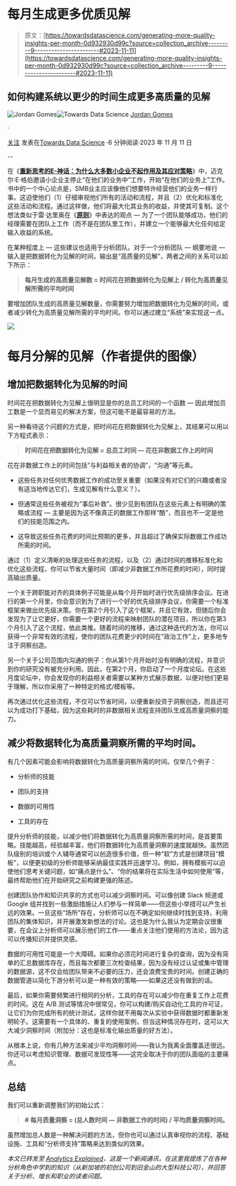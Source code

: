 # 每月生成更多优质见解

> 原文：[https://towardsdatascience.com/generating-more-quality-insights-per-month-0d932930d99c?source=collection_archive---------9-----------------------#2023-11-11](https://towardsdatascience.com/generating-more-quality-insights-per-month-0d932930d99c?source=collection_archive---------9-----------------------#2023-11-11)

## 如何构建系统以更少的时间生成更多高质量的见解

[](https://medium.com/@jordangom?source=post_page-----0d932930d99c--------------------------------)![Jordan Gomes](../Images/d08bb9fd8b084687599a67a2221ec68c.png)[](https://towardsdatascience.com/?source=post_page-----0d932930d99c--------------------------------)![Towards Data Science](../Images/a6ff2676ffcc0c7aad8aaf1d79379785.png) [Jordan Gomes](https://medium.com/@jordangom?source=post_page-----0d932930d99c--------------------------------)

·

[关注](https://medium.com/m/signin?actionUrl=https%3A%2F%2Fmedium.com%2F_%2Fsubscribe%2Fuser%2Fbd72dcfe2a5a&operation=register&redirect=https%3A%2F%2Ftowardsdatascience.com%2Fgenerating-more-quality-insights-per-month-0d932930d99c&user=Jordan+Gomes&userId=bd72dcfe2a5a&source=post_page-bd72dcfe2a5a----0d932930d99c---------------------post_header-----------) 发表在[Towards Data Science](https://towardsdatascience.com/?source=post_page-----0d932930d99c--------------------------------) ·6 分钟阅读·2023 年 11 月 11 日[](https://medium.com/m/signin?actionUrl=https%3A%2F%2Fmedium.com%2F_%2Fvote%2Ftowards-data-science%2F0d932930d99c&operation=register&redirect=https%3A%2F%2Ftowardsdatascience.com%2Fgenerating-more-quality-insights-per-month-0d932930d99c&user=Jordan+Gomes&userId=bd72dcfe2a5a&source=-----0d932930d99c---------------------clap_footer-----------)

--

[](https://medium.com/m/signin?actionUrl=https%3A%2F%2Fmedium.com%2F_%2Fbookmark%2Fp%2F0d932930d99c&operation=register&redirect=https%3A%2F%2Ftowardsdatascience.com%2Fgenerating-more-quality-insights-per-month-0d932930d99c&source=-----0d932930d99c---------------------bookmark_footer-----------)

在《[**重新思考的E-神话：为什么大多数小企业不起作用及其应对策略**](https://www.amazon.com/Myth-Revisited-Small-Businesses-About/dp/0887307280)》中，迈克尔·E·格伯邀请小企业主停止“在他们的业务中”工作，开始“在他们的业务上”工作。书中的一个中心论点是，SMB业主应该像他们想要特许经营他们的业务一样行事。这迫使他们（1）仔细审视他们所有的活动和流程，并且（2）优化和标准化这些活动和流程。通过这样做，他们将最大化其业务的收益，并使其可复制。这个想法类似于雷·达里奥在《[**原则**](https://www.amazon.com/Principles-Ray-Dalio-audiobook/dp/B074B2CZJG/ref=sr_1_1?crid=B5W2ZRYM6O1Z&keywords=principles+by+ray+dalio&qid=1698990013&s=books&sprefix=Principles%2Cstripbooks%2C162&sr=1-1)》中表达的观点 — 为了一个团队能够成功，他们的经理需要在团队上工作（而不是在团队里工作），并建立一个能够最大化任何给定输入收益的系统。

在某种程度上 — 这些建议也适用于分析团队。对于一个分析团队 — 纲要地说 — 输入是把数据转化为见解的时间，输出是“高质量的见解”，两者之间的关系可以如下所示：

> **每月生成的高质量见解数 = 时间花在把数据转化为见解上 / 转化为高质量见解所需的平均时间**

要增加团队生成的高质量见解数量，你需要努力增加把数据转化为见解的时间，或者减少转化为高质量见解所需的平均时间。你可以通过建立“系统”来实现这一点。

![](../Images/88e9408d58306130b2e64e97371fb6c8.png)

# 每月分解的见解（作者提供的图像）

## 增加把数据转化为见解的时间

时间花在把数据转化为见解上很明显是你的总员工时间的一个函数 — 因此增加员工数是一个显而易见的解决方案，但这可能不是最容易的方法。

另一种看待这个问题的方式是，把时间花在把数据转化为见解上，其结果可以用以下方程式表示：

> **时间花在把数据转化为见解 = 总员工时间 — 花在非数据工作上的时间**

花在非数据工作上的时间包括“与利益相关者的协调”，“沟通”等元素。

+   这些任务对任何优秀数据工作的成功至关重要（如果没有对它们的兴趣或者没有适当地传达它们，生成见解有什么意义？）。

+   但通常这些任务被视为“事后补救”。很少见到有团队在这些元素上有明确的策略或流程 — 主要是因为这不像真正的数据工作那样“酷”，而且也不一定是他们的技能范围之内。

+   这导致这些任务花费的时间比预期的更多，并且超过了确保实际数据工作成功所需的时间。

通过（1）定义清晰的处理这些任务的流程，以及（2）通过时间的推移标准化和优化这些流程，你可以节省大量时间（即减少非数据工作所花费的时间），同时提高输出质量。

一个关于跨职能对齐的具体例子可能是从每个月开始时进行优先级排序会议。在进行的第一个月里，你会意识到为了进行一个好的优先级排序会议，你需要一个标准框架来做出优先级决策。你在第2个月引入了这个框架，并且它有效，但随后你会发现为了让它更好，你需要一个更好的流程来映射团队的潜在项目，所以你在第3个月引入了这个流程，依此类推。随着时间的推移，通过这种迭代的方法，你可以获得一个非常有效的流程，使你的团队花费更少的时间在“政治工作”上，更多地专注于洞察创造。

另一个关于公司范围内沟通的例子：你从第1个月开始时没有明确的流程，并意识到你的研究没有被充分利用。因此，在第2个月，你启动了一个月度论坛。在这些月度论坛中，你会发现你的利益相关者需要以某种方式展示数据，以便对他们更易于理解，所以你采用了一种特定的格式/模板等。

再次通过优化这些流程，不仅可以节省时间，以便重新投资于洞察创造，而且还可以为成功打下基础，因为这些耗时的非数据相关流程支持团队生成高质量洞察的能力。

## 减少将数据转化为高质量洞察所需的平均时间。

有几个因素可能会影响将数据转化为高质量洞察所需的时间。仅举几个例子：

+   分析师的技能

+   团队的支持

+   数据的可用性

+   工具的存在

提升分析师的技能，以减少他们将数据转化为高质量洞察所需的时间，是首要策略。技能越高，经验越丰富，他们将数据转化为高质量洞察的速度就越快。虽然团队级别的培训或个人辅导通常可以创造很多价值，但一种“软”方式是创建项目“模板”，以便更初级的分析师能够采纳最佳实践并迅速学习。例如，拥有模板可以迫使他们思考关键问题，如“痛点是什么”、“你的结果将在实际生活中如何使用”等，最终帮助他们在开始研究之前构建更强的陈述。

创建团队协作和知识共享的方式也可以减少洞察时间。可以像创建 Slack 频道或 Google 组并找到一些激励措施让人们参与一样简单——但这些小举措可以产生长远的效果。一旦这些“场所”存在，分析师可以在不确定如何继续时找到支持，利用团队的集体知识，并开展激发新想法的讨论。这也是为什么我认为定期会议很重要，在会议上分析师可以展示他们的工作——重点关注他们使用的方法论，因为这可以传播知识并提供灵感。

数据的可用性可能是一个大障碍。如果你必须花时间进行复杂的查询，因为没有简单的汇总数据库存在，而且每次都要三次检查结果，因为没有经过认证或集中管理的数据源，这不仅会给团队带来不必要的压力，还会浪费宝贵的时间。创建正确的数据管道以简化下游分析可以是一种有效的策略——如果这还没有做到的话。

最后，如果你需要频繁进行相同的分析，工具的存在可以减少你在重复工作上花费的时间。这在 A/B 测试等情况中很常见，你可以构建/购买自动化工具的许可证，让它们为你完成所有的统计测试，这样你就不用每次从实验中获得数据时都重新发明轮子。这需要有一个具体的、重复的使用案例，但当这种情况存在时，这可以大大减少洞察时间（附加分：这也是标准化输出质量的好方法）。

从根本上说，你有几种方法来减少平均洞察时间——我认为我离全面覆盖还很远。你还可以考虑知识管理、数据可发现性等——这完全取决于你的团队面临的主要痛点。

## 总结

我们可以重新调整我们的初始公式：

> **# 每月质量洞察 = (总人数时间 — 非数据工作的时间) / 平均质量洞察时间。**

虽然增加总人数是一种解决问题的方法，但你也可以通过认真审视你的流程、基础设施、工具和“分析师支持”策略来达到类似的效果。

*本文已转发至* [*Analytics Explained*](https://analyticsexplained.substack.com/)*，这是一个新闻通讯，在这里我提炼了在各种分析角色中学到的知识（从新加坡的初创公司到旧金山的大型科技公司），并回答关于分析、增长和职业的读者问题。*
